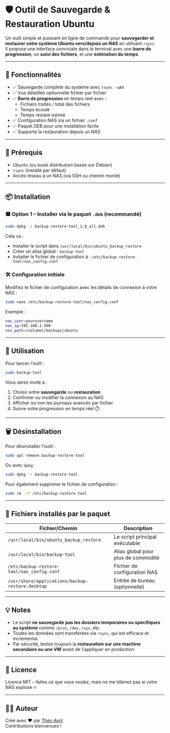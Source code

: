 # 🛡️ Outil de Sauvegarde & Restauration Ubuntu

Un outil simple et puissant en ligne de commande pour **sauvegarder et restaurer votre système Ubuntu vers/depuis un NAS** en utilisant `rsync`.  
Il propose une interface conviviale dans le terminal avec une **barre de progression**, un **suivi des fichiers**, et une **estimation du temps**.

---

## 🚀 Fonctionnalités

- ✅ Sauvegarde complète du système avec `rsync -aAX`
- ✅ Vue détaillée optionnelle fichier par fichier
- ✅ **Barre de progression** en temps réel avec :
  - Fichiers traités / total des fichiers
  - Temps écoulé
  - Temps restant estimé
- ✅ Configuration NAS via un fichier `.conf`
- ✅ Paquet DEB pour une installation facile
- ✅ Supporte la restauration depuis un NAS

---

## 🧰 Prérequis

- Ubuntu (ou toute distribution basée sur Debian)
- `rsync` (installé par défaut)
- Accès réseau à un NAS (via SSH ou chemin monté)

---

## 📦 Installation

### 🟩 Option 1 – Installer via le paquet `.deb` (recommandé)

```bash
sudo dpkg -i backup-restore-tool_1.0_all.deb
```

Cela va :

- Installer le script dans `/usr/local/bin/ubuntu_backup_restore`
- Créer un alias global : `backup-tool`
- Installer le fichier de configuration à : `/etc/backup-restore-tool/nas_config.conf`

### 🛠 Configuration initiale

Modifiez le fichier de configuration avec les détails de connexion à votre NAS :

```bash
sudo nano /etc/backup-restore-tool/nas_config.conf
```

Exemple :

```bash
nas_user=yourusername
nas_ip=192.168.1.100
nas_path=/volume1/backups/ubuntu
```

---

## 🧪 Utilisation

Pour lancer l'outil :

```bash
sudo backup-tool
```

Vous serez invité à :
1. Choisir entre **sauvegarde** ou **restauration**
2. Confirmer ou modifier la connexion au NAS
3. Afficher ou non les journaux avancés par fichier
4. Suivre votre progression en temps réel ⏱️

---

## 🗑️ Désinstallation

Pour désinstaller l'outil :

```bash
sudo apt remove backup-restore-tool
```

Ou avec `dpkg` :

```bash
sudo dpkg -r backup-restore-tool
```

Pour également supprimer le fichier de configuration :

```bash
sudo rm -rf /etc/backup-restore-tool
```

---

## 📁 Fichiers installés par le paquet

| Fichier/Chemin                                         | Description                         |
|--------------------------------------------------------|-------------------------------------|
| `/usr/local/bin/ubuntu_backup_restore`                 | Le script principal exécutable      |
| `/usr/local/bin/backup-tool`                           | Alias global pour plus de commodité |
| `/etc/backup-restore-tool/nas_config.conf`             | Fichier de configuration NAS        |
| `/usr/share/applications/backup-restore.desktop`       | Entrée de bureau (optionnelle)      |

---

## 💡 Notes

- Le script **ne sauvegarde pas les dossiers temporaires ou spécifiques au système** comme `/proc`, `/dev`, `/sys`, etc.
- Toutes les données sont transférées via `rsync`, qui est efficace et incrémental.
- Par sécurité, testez toujours la **restauration sur une machine secondaire ou une VM** avant de l'appliquer en production.

---

## 📄 Licence

Licence MIT – faites ce que vous voulez, mais ne me blâmez pas si votre NAS explose 🔥

---

## 🧑‍💻 Auteur

Créé avec ❤️ par [Théo Avril](https://github.com/theox33)  
Contributions bienvenues !